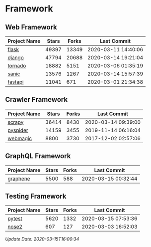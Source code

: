 # Framework

## Web Framework

| Project Name | Stars | Forks | Last Commit |
| ------------ | ----- | ----- | ----------- |
| [flask](https://github.com/pallets/flask) | 49397 | 13349 | 2020-03-11 14:40:06 |
| [django](https://github.com/django/django) | 47794 | 20688 | 2020-03-14 19:21:04 |
| [tornado](https://github.com/tornadoweb/tornado) | 18882 | 5151 | 2020-03-06 01:35:19 |
| [sanic](https://github.com/huge-success/sanic) | 13576 | 1267 | 2020-03-14 15:57:39 |
| [fastapi](https://github.com/tiangolo/fastapi) | 11041 | 671 | 2020-03-01 21:34:38 |

## Crawler Framework

| Project Name | Stars | Forks | Last Commit |
| ------------ | ----- | ----- | ----------- |
| [scrapy](https://github.com/scrapy/scrapy) | 36414 | 8430 | 2020-03-14 09:39:00 |
| [pyspider](https://github.com/binux/pyspider) | 14159 | 3455 | 2019-11-14 06:16:04 |
| [webmagic](https://github.com/code4craft/webmagic) | 8800 | 3730 | 2017-12-02 02:57:06 |

## GraphQL Framework

| Project Name | Stars | Forks | Last Commit |
| ------------ | ----- | ----- | ----------- |
| [graphene](https://github.com/graphql-python/graphene) | 5500 | 588 | 2020-03-15 00:32:44 |

## Testing Framework

| Project Name | Stars | Forks | Last Commit |
| ------------ | ----- | ----- | ----------- |
| [pytest](https://github.com/pytest-dev/pytest) | 5620 | 1332 | 2020-03-15 07:53:36 |
| [nose2](https://github.com/nose-devs/nose2) | 607 | 127 | 2020-03-03 16:52:03 |

*Update Date: 2020-03-15T16:00:34*